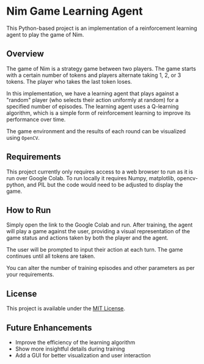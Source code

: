 # Nim Game Learning Agent

This Python-based project is an implementation of a reinforcement learning agent to play the game of Nim.

## Overview
The game of Nim is a strategy game between two players. The game starts with a certain number of tokens and players alternate taking 1, 2, or 3 tokens. The player who takes the last token loses.

In this implementation, we have a learning agent that plays against a "random" player (who selects their action uniformly at random) for a specified number of episodes. The learning agent uses a Q-learning algorithm, which is a simple form of reinforcement learning to improve its performance over time.

The game environment and the results of each round can be visualized using `OpenCV`.

## Requirements

This project currently only requires access to a web browser to run as it is run over Google Colab. To run locally it requires Numpy, matplotlib, opencv-python, and PIL but the code would need to be adjusted to display the game. 

## How to Run

Simply open the link to the Google Colab and run. After training, the agent will play a game against the user, providing a visual representation of the game status and actions taken by both the player and the agent.

The user will be prompted to input their action at each turn. The game continues until all tokens are taken.

You can alter the number of training episodes and other parameters as per your requirements.

## License

This project is available under the [MIT License](https://opensource.org/licenses/MIT).

## Future Enhancements

- Improve the efficiency of the learning algorithm
- Show more insightful details during training
- Add a GUI for better visualization and user interaction
